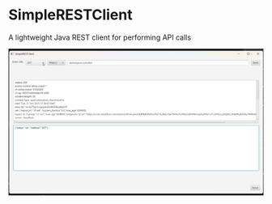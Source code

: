 # SimpleRESTClient

A lightweight Java REST client for performing API calls

![SimpleRESTClient-v1.0.png](SimpleRESTClient-v1.0.png)